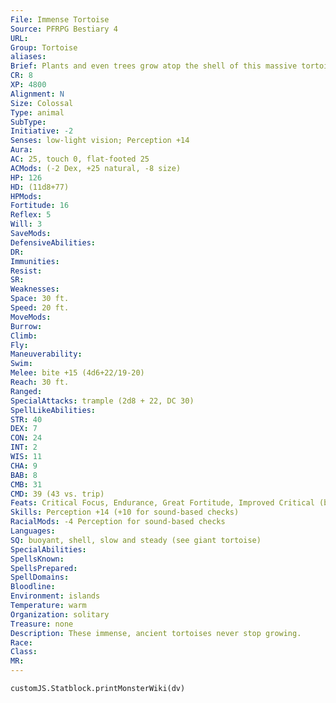 ```yaml
---
File: Immense Tortoise
Source: PFRPG Bestiary 4
URL: 
Group: Tortoise
aliases: 
Brief: Plants and even trees grow atop the shell of this massive tortoise, which gazes about with dull, placid eyes.
CR: 8
XP: 4800
Alignment: N
Size: Colossal
Type: animal
SubType: 
Initiative: -2
Senses: low-light vision; Perception +14
Aura: 
AC: 25, touch 0, flat-footed 25
ACMods: (-2 Dex, +25 natural, -8 size)
HP: 126
HD: (11d8+77)
HPMods: 
Fortitude: 16
Reflex: 5
Will: 3
SaveMods: 
DefensiveAbilities: 
DR: 
Immunities: 
Resist: 
SR: 
Weaknesses: 
Space: 30 ft.
Speed: 20 ft.
MoveMods: 
Burrow: 
Climb: 
Fly: 
Maneuverability: 
Swim: 
Melee: bite +15 (4d6+22/19-20)
Reach: 30 ft.
Ranged: 
SpecialAttacks: trample (2d8 + 22, DC 30)
SpellLikeAbilities: 
STR: 40
DEX: 7
CON: 24
INT: 2
WIS: 11
CHA: 9
BAB: 8
CMB: 31
CMD: 39 (43 vs. trip)
Feats: Critical Focus, Endurance, Great Fortitude, Improved Critical (bite), Improved Great Fortitude, Power Attack
Skills: Perception +14 (+10 for sound-based checks)
RacialMods: -4 Perception for sound-based checks
Languages: 
SQ: buoyant, shell, slow and steady (see giant tortoise)
SpecialAbilities: 
SpellsKnown: 
SpellsPrepared: 
SpellDomains: 
Bloodline: 
Environment: islands
Temperature: warm
Organization: solitary
Treasure: none
Description: These immense, ancient tortoises never stop growing.
Race: 
Class: 
MR: 
---
```

```dataviewjs
customJS.Statblock.printMonsterWiki(dv)
```
